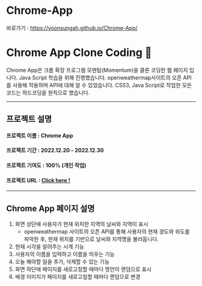 # Chrome-App
바로가기 : https://yoonsungah.github.io/Chrome-App/
# Chrome App Clone Coding 🌱

Chrome App은 크롬 확장 프로그램 모멘텀(Momentum)을 클론 코딩한 웹 페이지 입니다. Java Script 학습을 위해 진행했습니다.
openweathermap사이트의 오픈 API를 사용해 적용하며 API에 대해 알 수 있었습니다. 
CSS3, Java Script로 작업한 모든 코드는 하드코딩을 원칙으로 했습니다.

---

## **프로젝트 설명**

#### 프로젝트 이름 : Chrome App

#### 프로젝트 기간 : 2022.12.20 - 2022.12.30

#### 프로젝트 기여도 : 100% (개인 작업)

#### 프로젝트 URL : [Click here !](https://yoonsungah.github.io/Chrome-App/)

---

## **Chrome App 페이지 설명**
1. 화면 상단에 사용자가 현재 위치한 지역의 날씨와 지역이 표시
   - openweathermap 사이트의 오픈 API를 통해 사용자의 현재 경도와 위도를 파악한 후, 현재 위치를 기반으로 날씨와 지역명을 불러옵니다. 
2. 현재 시각을 알려주는 시계 기능
3. 사용자의 이름을 입력하고 이름을 띄우는 기능
4. 오늘 해야할 일을 추가, 삭제할 수 있는 기능
5. 화면 하단에 페이지를 새로고침할 때마다 명언이 랜덤으로 표시
6. 배경 이미지가 페이지를 새로고침할 때마다 랜덤으로 변경
